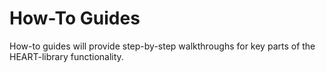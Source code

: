 How-To Guides
=============

How-to guides will provide step-by-step walkthroughs for key parts of the HEART-library functionality.
